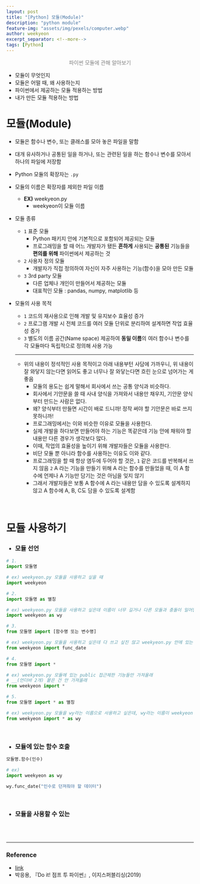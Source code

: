 ```yaml
---
layout: post
title: "[Python] 모듈(Module)"
description: "python module"
feature-img: "assets/img/pexels/computer.webp"
author: weekyeon
excerpt_separator: <!--more-->
tags: [Python]
---
```


<p align="center" style="color:gray;">파이썬 모듈에 관해 알아보기</p>

* 모듈이 무엇인지
* 모듈은 어떨 때, 왜 사용하는지
* 파이썬에서 제공하는 모듈 적용하는 방법
* 내가 만든 모듈 적용하는 방법

<!--more-->

# 모듈(Module)

* 모듈은 함수나 변수, 또는 클래스를 모아 놓은 파일을 말함

* 대개 <span class="custom-markup-text">유사하거나 공통된 일을 하거나, 또는 관련된 일을 하는 함수나 변수</span>를 모아서 하나의 파일에 저장함

* Python 모듈의 확장자는 `.py`

* 모듈의 이름은 확장자를 제외한 파일 이름

  * **EX)** weekyeon.py
    * weekyeon이 모듈 이름

* 모듈 종류

  * `1` 표준 모듈
    * Python 패키지 안에 기본적으로 포함되어 제공되는 모듈
    * 프로그래밍을 할 때 어느 개발자가 됐든 **흔하게** 사용되는 **공통된** 기능들을 **편의를 위해** 파이썬에서 제공하는 것
  * `2` 사용자 정의 모듈
    * 개발자가 직접 정의하여 자신이 자주 사용하는 기능(함수)을 모아 만든 모듈
  * `3` 3rd party 모듈
    * 다른 업체나 개인이 만들어서 제공하는 모듈
    * 대표적인 모듈 : pandas, numpy, matplotlib 등

* 모듈의 사용 목적

  * `1` 코드의 재사용으로 인해 개발 및 유지보수 효율성 증가
  * `2` 프로그램 개발 시 전체 코드를 여러 모듈 단위로 분리하여 설계하면 작업 효율성 증가
  * `3` 별도의 이름 공간(Name space) 제공하여 **동일 이름**의 여러 함수나 변수를 각 모듈마다 독립적으로 정의해 사용 가능

  ---

  * 위의 내용이 정석적인 사용 목적이고 아래 내용부턴 사담에 가까우니, 위 내용이 잘 와닿지 않는다면 읽어도 좋고 너무나 잘 와닿는다면 흐린 눈으로 넘어가는 게 좋음
    * 모듈의 용도는 쉽게 말해서 회사에서 쓰는 공통 양식과 비슷하다.
    * 회사에서 기안문을 쓸 때 사내 양식을 가져와서 내용만 채우지, 기안문 양식부터 만드는 사람은 없다.
    * 왜? 양식부터 만들면 시간이 배로 드니까! 정작 써야 할 기안문은 바로 쓰지 못하니까!
    * 프로그래밍에서는 이와 비슷한 이유로 모듈을 사용한다.
    * 실제 개발을 하다보면 만들어야 하는 기능은 똑같은데 기능 안에 채워야 할 내용만 다른 경우가 생각보다 많다.
    * 이때, 작업의 효율성을 높이기 위해 개발자들은 모듈을 사용한다.
    * 비단 모듈 뿐 아니라 함수를 사용하는 이유도 이와 같다.
    * 프로그래밍을 할 때 항상 염두에 두어야 할 것은, `1` 같은 코드를 반복해서 쓰지 않음 `2` A 라는 기능을 만들기 위해 A 라는 함수를 만들었을 때, 이 A 함수에 언제나 A 기능만 담기는 것은 아님을 잊지 않기
    * 그래서 개발자들은 보통 A 함수에 A 라는 내용만 담을 수 있도록 설계하지 않고 A 함수에 A, B, C도 담을 수 있도록 설계함

<br>

# 모듈 사용하기

* ### 모듈 선언

```python
# 1.
import 모듈명

# ex) weekyeon.py 모듈을 사용하고 싶을 때
import weekyeon
```

```python
# 2.
import 모듈명 as 별칭

# ex) weekyeon.py 모듈을 사용하고 싶은데 이름이 너무 길거나 다른 모듈과 충돌이 일어날 것 같아
import weekyeon as wy
```

```python
# 3.
from 모듈명 import [함수명 또는 변수명]

# ex) weekyeon.py 모듈을 사용하고 싶은데 다 쓰고 싶진 않고 weekyeon.py 안에 있는 특정 기능(함수 또는 변수)만 사용하고 싶어
from weekyeon import func_date
```

```python
# 4.
from 모듈명 import *

# ex) weekyeon.py 모듈에 있는 public 접근제한 기능들만 가져올래
# __(언더바 2개) 붙은 건 안 가져올래
from weekyeon import *
```

```python
# 5.
from 모듈명 import * as 별칭

# ex) weekyeon.py 모듈을 wy라는 이름으로 사용하고 싶은데, wy라는 이름이 weekyeon.py에서 사용하고 있네?
from weekyeon import * as wy
```

<br>

* ### 모듈에 있는 함수 호출

```python
모듈명.함수(인수)
```

```python
# ex)
import weekyeon as wy

wy.func_date("인수로 던져줘야 할 데이터")
```

<br>

* ### 모듈을 사용할 수 있는



<br>

<br>

---

### Reference

* [link]()
* 박응용, 『Do it! 점프 투 파이썬』, 이지스퍼블리싱(2019)

<br>

<br>